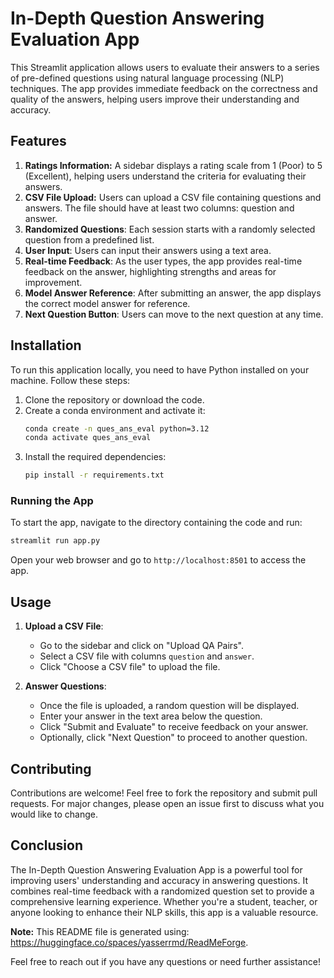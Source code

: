 # In-Depth Question Answering Evaluation App

This Streamlit application allows users to evaluate their answers to a series of pre-defined questions using natural language processing (NLP) techniques. The app provides immediate feedback on the correctness and quality of the answers, helping users improve their understanding and accuracy.

## Features

1. **Ratings Information:** A sidebar displays a rating scale from 1 (Poor) to 5 (Excellent), helping users understand the criteria for evaluating their answers.
2. **CSV File Upload:** Users can upload a CSV file containing questions and answers. The file should have at least two columns: question and answer.
3. **Randomized Questions**: Each session starts with a randomly selected question from a predefined list.
4. **User Input**: Users can input their answers using a text area.
5. **Real-time Feedback**: As the user types, the app provides real-time feedback on the answer, highlighting strengths and areas for improvement.
6. **Model Answer Reference**: After submitting an answer, the app displays the correct model answer for reference.
7. **Next Question Button**: Users can move to the next question at any time.

## Installation

To run this application locally, you need to have Python installed on your machine. Follow these steps:

1. Clone the repository or download the code.
2. Create a conda environment and activate it:
   ```bash
   conda create -n ques_ans_eval python=3.12
   conda activate ques_ans_eval
   ```
3. Install the required dependencies:
   ```bash
   pip install -r requirements.txt
   ```

### Running the App

To start the app, navigate to the directory containing the code and run:

```bash
streamlit run app.py
```

Open your web browser and go to `http://localhost:8501` to access the app.

## Usage

1. **Upload a CSV File**:

   - Go to the sidebar and click on "Upload QA Pairs".
   - Select a CSV file with columns `question` and `answer`.
   - Click "Choose a CSV file" to upload the file.

2. **Answer Questions**:
   - Once the file is uploaded, a random question will be displayed.
   - Enter your answer in the text area below the question.
   - Click "Submit and Evaluate" to receive feedback on your answer.
   - Optionally, click "Next Question" to proceed to another question.

## Contributing

Contributions are welcome! Feel free to fork the repository and submit pull requests. For major changes, please open an issue first to discuss what you would like to change.

## Conclusion

The In-Depth Question Answering Evaluation App is a powerful tool for improving users' understanding and accuracy in answering questions. It combines real-time feedback with a randomized question set to provide a comprehensive learning experience. Whether you're a student, teacher, or anyone looking to enhance their NLP skills, this app is a valuable resource.

**Note:** This README file is generated using: https://huggingface.co/spaces/yasserrmd/ReadMeForge.

Feel free to reach out if you have any questions or need further assistance!
